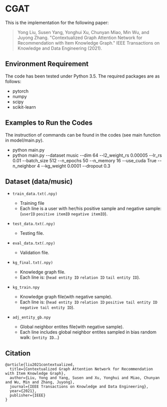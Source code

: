 # CGAT

This is the implementation for the following paper:

>Yong Liu, Susen Yang, Yonghui Xu, Chunyan Miao, Min Wu, and Juyong Zhang. "Contextualized Graph Attention Network for Recommendation with Item Knowledge Graph." IEEE Transactions on Knowledge and Data Engineering (2021).

## Environment Requirement
The code has been tested under Python 3.5. The required packages are as follows:
* pytorch
* numpy
* scipy
* scikit-learn

## Examples to Run the Codes
The instruction of commands can be found in the codes (see main function in model/main.py).
* python main.py    
* python main.py --dataset music --dim 64 --l2_weight_rs 0.00005 --lr_rs 0.01 --batch_size 512 --n_epochs 50 --n_memory 16 --use_cuda True --n_neighbor 4 --kg_weight 0.0001 --dropout 0.3 

## Dataset (data/music)
* `train_data.txt(.npy)`
  * Training file
  * Each line is a user with her/his positive sample and negative sample: (`userID`  `positive itemID` `negative itemID`).

* `test_data.txt(.npy)`
  * Testing file.

* `eval_data.txt(.npy)`
  * Validation file.

* `kg_final.txt(.npy)`
  * Knowledge graph file.
  * Each line is: (`head entity ID`  `relation ID` `tail entity ID`).

* `kg_train.npy`
  * Knowledge graph file(with negative sample).
  * Each line is: (`head entity ID`  `relation ID` `positive tail entity ID` `negative tail entity ID`).

* `adj_entity_gb.npy`
  * Global neighbor entites file(with negative sample).
  * Each line includes global neighbor entites sampled in bias random walk: (`entity ID`...)

## Citation

```
@article{liu2021contextualized,
  title={Contextualized Graph Attention Network for Recommendation with Item Knowledge Graph},
  author={Liu, Yong and Yang, Susen and Xu, Yonghui and Miao, Chunyan and Wu, Min and Zhang, Juyong},
  journal={IEEE Transactions on Knowledge and Data Engineering},
  year={2021},
  publisher={IEEE}
}
```
